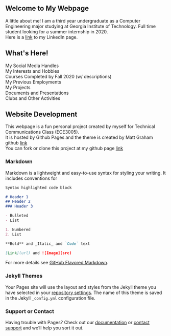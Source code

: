## Welcome to My Webpage

A little about me! I am a third year undergraduate as a Computer Engineering major studying at Georgia Institute of Technology.
Full time student looking for a summer internship in 2020.  
Here is a [link](https://www.linkedin.com/in/matthew-liu-315aa014b/) to my LinkedIn page.

## What's Here!
My Social Media Handles  
My Interests and Hobbies  
Courses Completed by Fall 2020 (w/ descriptions)  
My Previous Employments  
My Projects  
Documents and Presentations  
Clubs and Other Activities  


## Website Development
This webpage is a fun personal project created by myself for Technical Communications Class (ECE3005).  
It is hosted by Github Pages and the theme is created by Matt Graham github [link](https://github.com/mattgraham)  
You can fork or clone this project at my github page [link](https://github.com/matthewliu2000/page)

### Markdown

Markdown is a lightweight and easy-to-use syntax for styling your writing. It includes conventions for

```markdown
Syntax highlighted code block

# Header 1
## Header 2
### Header 3

- Bulleted
- List

1. Numbered
2. List

**Bold** and _Italic_ and `Code` text

[Link](url) and ![Image](src)
```

For more details see [GitHub Flavored Markdown](https://guides.github.com/features/mastering-markdown/).

### Jekyll Themes

Your Pages site will use the layout and styles from the Jekyll theme you have selected in your [repository settings](https://github.com/matthewliu2000/htmlwebpage/settings). The name of this theme is saved in the Jekyll `_config.yml` configuration file.

### Support or Contact

Having trouble with Pages? Check out our [documentation](https://help.github.com/categories/github-pages-basics/) or [contact support](https://github.com/contact) and we’ll help you sort it out.
